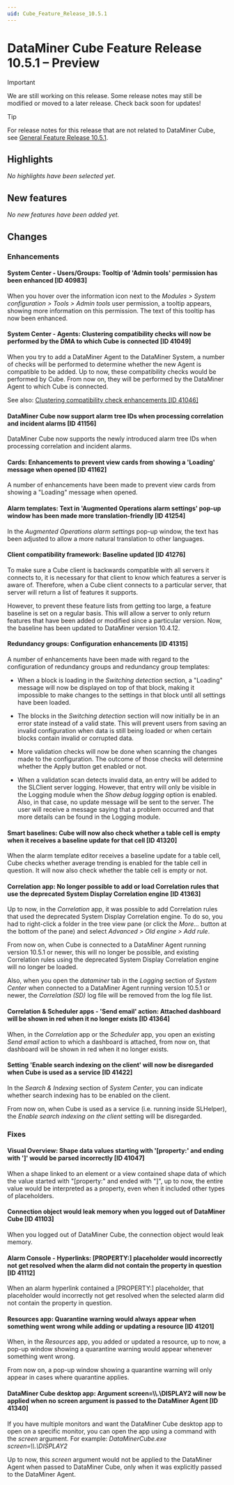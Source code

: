 ```yaml
---
uid: Cube_Feature_Release_10.5.1
---
```


# DataMiner Cube Feature Release 10.5.1 – Preview

> [!IMPORTANT]
> We are still working on this release. Some release notes may still be modified or moved to a later release. Check back soon for updates!

> [!TIP]
> For release notes for this release that are not related to DataMiner Cube, see [General Feature Release 10.5.1](xref:General_Feature_Release_10.5.1).

## Highlights

*No highlights have been selected yet.*

## New features

*No new features have been added yet.*

## Changes

### Enhancements

#### System Center - Users/Groups: Tooltip of 'Admin tools' permission has been enhanced [ID 40983]

<!-- MR 10.4.0 [CU10] / 10.5.0 [CU0] - FR 10.5.1 -->

When you hover over the information icon next to the *Modules > System configuration > Tools > Admin tools* user permission, a tooltip appears, showing more information on this permission. The text of this tooltip has now been enhanced.

#### System Center - Agents: Clustering compatibility checks will now be performed by the DMA to which Cube is connected [ID 41049]

<!-- MR 10.4.0 [CU10] / 10.5.0 [CU0] - FR 10.5.1 -->

When you try to add a DataMiner Agent to the DataMiner System, a number of checks will be performed to determine whether the new Agent is compatible to be added. Up to now, these compatibility checks would be performed by Cube. From now on, they will be performed by the DataMiner Agent to which Cube is connected.

See also: [Clustering compatibility check enhancements [ID 41046]](xref:General_Feature_Release_10.5.1#clustering-compatibility-check-enhancements-id-41046)

#### DataMiner Cube now support alarm tree IDs when processing correlation and incident alarms [ID 41156]

<!-- MR 10.4.0 [CU10] / 10.5.0 [CU0] - FR 10.5.1 -->

DataMiner Cube now supports the newly introduced alarm tree IDs when processing correlation and incident alarms.

#### Cards: Enhancements to prevent view cards from showing a 'Loading' message when opened [ID 41162]

<!-- MR 10.3.0 [CU22] / 10.4.0 [CU10] - FR 10.5.1 -->

A number of enhancements have been made to prevent view cards from showing a "Loading" message when opened.

#### Alarm templates: Text in 'Augmented Operations alarm settings' pop-up window has been made more translation-friendly [ID 41254]

<!-- MR 10.4.0 [CU10] / 10.5.0 [CU0] - FR 10.5.1 -->

In the *Augmented Operations alarm settings* pop-up window, the text has been adjusted to allow a more natural translation to other languages.

#### Client compatibility framework: Baseline updated [ID 41276]

<!-- MR 10.4.0 [CU10] / 10.5.0 [CU0] - FR 10.5.1 -->

To make sure a Cube client is backwards compatible with all servers it connects to, it is necessary for that client to know which features a server is aware of. Therefore, when a Cube client connects to a particular server, that server will return a list of features it supports.

However, to prevent these feature lists from getting too large, a feature baseline is set on a regular basis. This will allow a server to only return features that have been added or modified since a particular version. Now, the baseline has been updated to DataMiner version 10.4.12.

#### Redundancy groups: Configuration enhancements [ID 41315]

<!-- MR 10.4.0 [CU10] / 10.5.0 [CU0] - FR 10.5.1 -->

A number of enhancements have been made with regard to the configuration of redundancy groups and redundancy group templates:

- When a block is loading in the *Switching detection* section, a "Loading" message will now be displayed on top of that block, making it impossible to make changes to the settings in that block until all settings have been loaded.

- The blocks in the *Switching detection* section will now initially be in an error state instead of a valid state. This will prevent users from saving an invalid configuration when data is still being loaded or when certain blocks contain invalid or corrupted data.

- More validation checks will now be done when scanning the changes made to the configuration. The outcome of those checks will determine whether the Apply button get enabled or not.

- When a validation scan detects invalid data, an entry will be added to the SLClient server logging. However, that entry will only be visible in the Logging module when the *Show debug logging* option is enabled. Also, in that case, no update message will be sent to the server. The user will receive a message saying that a problem occurred and that more details can be found in the Logging module.

#### Smart baselines: Cube will now also check whether a table cell is empty when it receives a baseline update for that cell [ID 41320]

<!-- MR 10.4.0 [CU10] / 10.5.0 [CU0] - FR 10.5.1 -->

When the alarm template editor receives a baseline update for a table cell, Cube checks whether average trending is enabled for the table cell in question. It will now also check whether the table cell is empty or not.

#### Correlation app: No longer possible to add or load Correlation rules that use the deprecated System Display Correlation engine [ID 41363]

<!-- MR 10.4.0 [CU10] / 10.5.0 [CU0] - FR 10.5.1 -->

Up to now, in the *Correlation* app, it was possible to add Correlation rules that used the deprecated System Display Correlation engine. To do so, you had to right-click a folder in the tree view pane (or click the *More...* button at the bottom of the pane) and select *Advanced > Old engine > Add rule*.

From now on, when Cube is connected to a DataMiner Agent running version 10.5.1 or newer, this will no longer be possible, and existing Correlation rules using the deprecated System Display Correlation engine will no longer be loaded.

Also, when you open the *dataminer* tab in the *Logging* section of *System Center* when connected to a DataMiner Agent running version 10.5.1 or newer, the *Correlation (SD)* log file will be removed from the log file list.

#### Correlation & Scheduler apps - 'Send email' action: Attached dashboard will be shown in red when it no longer exists [ID 41364]

<!-- MR 10.4.0 [CU10] / 10.5.0 [CU0] - FR 10.5.1 -->

When, in the *Correlation* app or the *Scheduler* app, you open an existing *Send email* action to which a dashboard is attached, from now on, that dashboard will be shown in red when it no longer exists.

#### Setting 'Enable search indexing on the client' will now be disregarded when Cube is used as a service [ID 41422]

<!-- MR 10.3.0 [CU22] / 10.4.0 [CU10] / 10.5.0 [CU0] - FR 10.5.1 -->

In the *Search & Indexing* section of *System Center*, you can indicate whether search indexing has to be enabled on the client.

From now on, when Cube is used as a service (i.e. running inside SLHelper), the *Enable search indexing on the client* setting will be disregarded.

### Fixes

#### Visual Overview: Shape data values starting with '[property:' and ending with ']' would be parsed incorrectly [ID 41047]

<!-- MR 10.4.0 [CU10] / 10.5.0 [CU0] - FR 10.5.1 -->

When a shape linked to an element or a view contained shape data of which the value started with "[property:" and ended with "]", up to now, the entire value would be interpreted as a property, even when it included other types of placeholders.

#### Connection object would leak memory when you logged out of DataMiner Cube [ID 41103]

<!-- MR 10.4.0 [CU10] / 10.5.0 [CU0] - FR 10.5.1 -->

When you logged out of DataMiner Cube, the connection object would leak memory.

#### Alarm Console - Hyperlinks: [PROPERTY:] placeholder would incorrectly not get resolved when the alarm did not contain the property in question [ID 41112]

<!-- MR 10.4.0 [CU10] / 10.5.0 [CU0] - FR 10.5.1 -->

When an alarm hyperlink contained a [PROPERTY:] placeholder, that placeholder would incorrectly not get resolved when the selected alarm did not contain the property in question.

#### Resources app: Quarantine warning would always appear when something went wrong while adding or updating a resource [ID 41201]

<!-- MR 10.3.0 [CU22] / 10.4.0 [CU10] - FR 10.5.1 -->

When, in the *Resources* app, you added or updated a resource, up to now, a pop-up window showing a quarantine warning would appear whenever something went wrong.

From now on, a pop-up window showing a quarantine warning will only appear in cases where quarantine applies.

#### DataMiner Cube desktop app: Argument screen=\\\\.\\DISPLAY2 will now be applied when no screen argument is passed to the DataMiner Agent [ID 41340]

<!-- MR 10.3.0 [CU22] / 10.4.0 [CU10] - FR 10.5.1 -->

If you have multiple monitors and want the DataMiner Cube desktop app to open on a specific monitor, you can open the app using a command with the *screen* argument. For example: *DataMinerCube.exe screen=\\\\.\\DISPLAY2*

Up to now, this *screen* argument would not be applied to the DataMiner Agent when passed to DataMiner Cube, only when it was explicitly passed to the DataMiner Agent.
